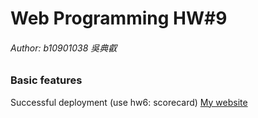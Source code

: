 # Web Programming HW#9

###### Author: b10901038 吳典叡

### Basic features

Successful deployment (use hw6: scorecard)
[My website](https://b10901038-hw9.up.railway.app/)
